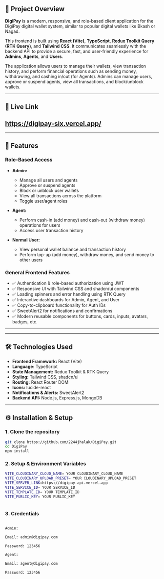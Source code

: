 

## 📌 Project Overview

**DigiPay** is a modern, responsive, and role-based client application for the DigiPay digital wallet system, similar to popular digital wallets like Bkash or Nagad.  

This frontend is built using **React (Vite)**, **TypeScript**, **Redux Toolkit Query (RTK Query)**, and **Tailwind CSS**. It communicates seamlessly with the backend API to provide a secure, fast, and user-friendly experience for **Admins**, **Agents**, and **Users**.  

The application allows users to manage their wallets, view transaction history, and perform financial operations such as sending money, withdrawing, and cashing in/out (for Agents). Admins can manage users, approve or suspend agents, view all transactions, and block/unblock wallets.  

---
## 📌 Live Link
https://digipay-six.vercel.app/
---
---

## 🚀 Features

### Role-Based Access

- **Admin:**  
  - Manage all users and agents  
  - Approve or suspend agents  
  - Block or unblock user wallets  
  - View all transactions across the platform  
  - Toggle user/agent roles  

- **Agent:**  
  - Perform cash-in (add money) and cash-out (withdraw money) operations for users  
  - Access user transaction history  

- **Normal User:**  
  - View personal wallet balance and transaction history  
  - Perform top-up (add money), withdraw money, and send money to other users  

### General Frontend Features

- ✅ Authentication & role-based authorization using JWT  
- ✅ Responsive UI with Tailwind CSS and shadcn/ui components  
- ✅ Loading spinners and error handling using RTK Query  
- ✅ Interactive dashboards for Admin, Agent, and User  
- ✅ Copy-to-clipboard functionality for Auth IDs  
- ✅ SweetAlert2 for notifications and confirmations  
- ✅ Modern reusable components for buttons, cards, inputs, avatars, badges, etc.  

---

---

## 🛠️ Technologies Used

- **Frontend Framework:** React (Vite)  
- **Language:** TypeScript  
- **State Management:** Redux Toolkit & RTK Query  
- **Styling:** Tailwind CSS, shadcn/ui  
- **Routing:** React Router DOM  
- **Icons:** lucide-react  
- **Notifications & Alerts:** SweetAlert2  
- **Backend API:** Node.js, Express.js, MongoDB  

---

## ⚙️ Installation & Setup

### 1. Clone the repository

```bash
git clone https://github.com/2244jhalak/DigiPay.git
cd DigiPay
npm install
```
### 2. Setup & Environment Variables

```bash
VITE_CLOUDINARY_CLOUD_NAME= YOUR CLOUDINARY_CLOUD_NAME
VITE_CLOUDINARY_UPLOAD_PRESET= YOUR CLOUDINARY_UPLOAD_PRESET
VITE_SERVER_LINK=https://digipay-api.vercel.app
VITE_SERVICE_ID= YOUR SERVICE_ID
VITE_TEMPLATE_ID= YOUR TEMPLATE_ID
VITE_PUBLIC_KEY= YOUR PUBLIC_KEY
      
```
### 3. Credentials

```bash

Admin:

Email: admin@digipay.com

Password: 123456

Agent:

Email: agent@digipay.com

Password: 123456

```
